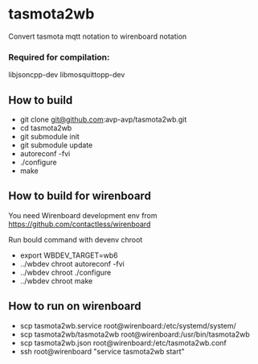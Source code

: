 # tasmota2wb
Convert tasmota mqtt notation to wirenboard notation

### Required for compilation: 
libjsoncpp-dev
libmosquittopp-dev

## How to build

- git clone git@github.com:avp-avp/tasmota2wb.git
- cd tasmota2wb
- git submodule init  
- git submodule update
- autoreconf -fvi
- ./configure
- make

## How to build for wirenboard

You need Wirenboard development env from https://github.com/contactless/wirenboard 

Run bould command with devenv chroot
- export WBDEV_TARGET=wb6
- ../wbdev chroot autoreconf -fvi
- ../wbdev chroot ./configure
- ../wbdev chroot make

## How to run on wirenboard

- scp tasmota2wb.service root@wirenboard:/etc/systemd/system/
- scp tasmota2wb/tasmota2wb root@wirenboard:/usr/bin/tasmota2wb
- scp tasmota2wb.json root@wirenboard:/etc/tasmota2wb.conf
- ssh root@wirenboard "service tasmota2wb start"
